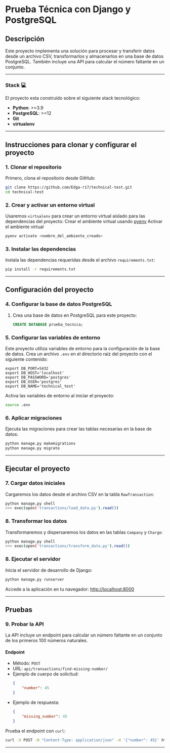 # **Prueba Técnica con Django y PostgreSQL**

## **Descripción**
Este proyecto implementa una solución para procesar y transferir datos desde un archivo CSV, transformarlos y almacenarlos en una base de datos PostgreSQL. También incluye una API para calcular el número faltante en un conjunto.

---

### **Stack :computer:**

El proyecto esta construido sobre el siguiente stack tecnológico:

- **Python**: >=3.9
- **PostgreSQL**: >=12
- **Git**
- **virtualenv**

---

## **Instrucciones para clonar y configurar el proyecto**

### **1. Clonar el repositorio**
Primero, clona el repositorio desde GitHub:
```bash
git clone https://github.com/Edga-r17/technical-test.git
cd technical-test
```

### **2. Crear y activar un entorno virtual**
Usaremos `virtualenv` para crear un entorno virtual aislado para las dependencias del proyecto:
Crear el ambiente virtual usando [pyenv](https://github.com/pyenv/pyenv#installation)
Activar el ambiente virtual
```bash
pyenv activate <nombre_del_ambiente_creado>
```

### **3. Instalar las dependencias**
Instala las dependencias requeridas desde el archivo `requirements.txt`:
```bash
pip install -r requirements.txt
```

---

## **Configuración del proyecto**

### **4. Configurar la base de datos PostgreSQL**
1. Crea una base de datos en PostgreSQL para este proyecto:
   ```sql
   CREATE DATABASE prueba_tecnica;
   ```
   
### **5. Configurar las variables de entorno**
Este proyecto utiliza variables de entorno para la configuración de la base de datos. Crea un archivo `.env` en el directorio raíz del proyecto con el siguiente contenido:
```env
export DB_PORT=5432
export DB_HOST='localhost'
export DB_PASSWORD='postgres'
export DB_USER='postgres'
export DB_NAME='technical_test'
```

Activa las variables de entorno al iniciar el proyecto:
```bash
source .env
```


### **6. Aplicar migraciones**
Ejecuta las migraciones para crear las tablas necesarias en la base de datos:
```bash
python manage.py makemigrations
python manage.py migrate
```

---

## **Ejecutar el proyecto**

### **7. Cargar datos iniciales**
Cargaremos los datos desde el archivo CSV en la tabla `RawTransaction`:
```bash
python manage.py shell
>>> exec(open('transactions/load_data.py').read())
```

### **8. Transformar los datos**
Transformaremos y dispersaremos los datos en las tablas `Company` y `Charge`:
```bash
python manage.py shell
>>> exec(open('transactions/transform_data.py').read())
```

### **8. Ejecutar el servidor**
Inicia el servidor de desarrollo de Django:
```bash
python manage.py runserver
```

Accede a la aplicación en tu navegador: [http://localhost:8000](http://localhost:8000)

---

## **Pruebas**

### **9. Probar la API**
La API incluye un endpoint para calcular un número faltante en un conjunto de los primeros 100 números naturales.

#### **Endpoint**
- Método: `POST`
- URL: `api/transactions/find-missing-number/`
- Ejemplo de cuerpo de solicitud:
  ```json
  {
      "number": 45
  }
  ```
- Ejemplo de respuesta:
  ```json
  {
      "missing_number": 45
  }
  ```

Prueba el endpoint con `curl`:
```bash
curl -X POST -H "Content-Type: application/json" -d '{"number": 45}' http://localhost:8000/api/transactions/find-missing-number/
```

---
